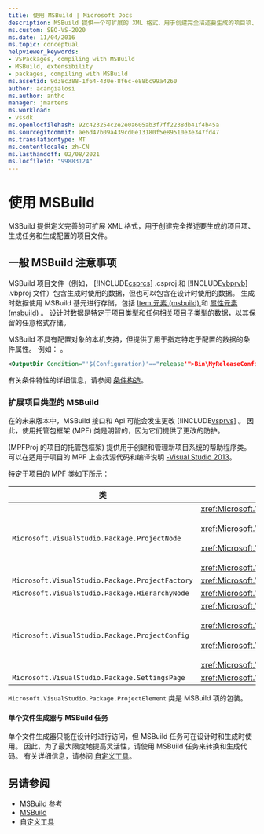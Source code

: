 ```yaml
---
title: 使用 MSBuild | Microsoft Docs
description: MSBuild 提供一个可扩展的 XML 格式，用于创建完全描述要生成的项目项、生成任务和生成配置的项目文件。
ms.custom: SEO-VS-2020
ms.date: 11/04/2016
ms.topic: conceptual
helpviewer_keywords:
- VSPackages, compiling with MSBuild
- MSBuild, extensibility
- packages, compiling with MSBuild
ms.assetid: 9d38c388-1f64-430e-8f6c-e88bc99a4260
author: acangialosi
ms.author: anthc
manager: jmartens
ms.workload:
- vssdk
ms.openlocfilehash: 92c423254c2e2e0a605ab3f7ff2238db41f4b45a
ms.sourcegitcommit: ae6d47b09a439cd0e13180f5e89510e3e347fd47
ms.translationtype: MT
ms.contentlocale: zh-CN
ms.lasthandoff: 02/08/2021
ms.locfileid: "99883124"
---
```

# <a name="using-msbuild"></a>使用 MSBuild
MSBuild 提供定义完善的可扩展 XML 格式，用于创建完全描述要生成的项目项、生成任务和生成配置的项目文件。

## <a name="general-msbuild-considerations"></a>一般 MSBuild 注意事项
 MSBuild 项目文件（例如， [!INCLUDE[csprcs](../../data-tools/includes/csprcs_md.md)] .csproj 和 [!INCLUDE[vbprvb](../../code-quality/includes/vbprvb_md.md)] .vbproj 文件）包含生成时使用的数据，但也可以包含在设计时使用的数据。 生成时数据使用 MSBuild 基元进行存储，包括 [Item 元素 (msbuild) ](../../msbuild/item-element-msbuild.md) 和 [属性元素 (msbuild) ](../../msbuild/property-element-msbuild.md)。 设计时数据是特定于项目类型和任何相关项目子类型的数据，以其保留的任意格式存储。

 MSBuild 不具有配置对象的本机支持，但提供了用于指定特定于配置的数据的条件属性。 例如： 。

```xml
<OutputDir Condition="'$(Configuration)'=="release'">Bin\MyReleaseConfig</OutputDir>
```

 有关条件特性的详细信息，请参阅 [条件构造](../../msbuild/msbuild-conditional-constructs.md)。

### <a name="extending-msbuild-for-your-project-type"></a>扩展项目类型的 MSBuild
 在的未来版本中，MSBuild 接口和 Api 可能会发生更改 [!INCLUDE[vsprvs](../../code-quality/includes/vsprvs_md.md)] 。 因此，使用托管包框架 (MPF) 类是明智的，因为它们提供了更改的防护。

  (MPFProj 的项目的托管包框架) 提供用于创建和管理新项目系统的帮助程序类。 可以在适用于项目的 MPF 上查找源代码和编译说明 [-Visual Studio 2013](https://github.com/tunnelvisionlabs/MPFProj10)。

 特定于项目的 MPF 类如下所示：

|类|实现|
|-----------|--------------------|
|`Microsoft.VisualStudio.Package.ProjectNode`|<xref:Microsoft.VisualStudio.Shell.Interop.IVsProject3><br /><br /> <xref:Microsoft.VisualStudio.Shell.Interop.IVsCfgProvider2><br /><br /> <xref:Microsoft.VisualStudio.Shell.Interop.IPersistFileFormat><br /><br /> <xref:Microsoft.VisualStudio.Shell.Interop.IVsSolutionEvents>|
|`Microsoft.VisualStudio.Package.ProjectFactory`|<xref:Microsoft.VisualStudio.Shell.Interop.IVsProjectFactory>|
|`Microsoft.VisualStudio.Package.HierarchyNode`|<xref:Microsoft.VisualStudio.Shell.Interop.IVsHierarchy>|
|`Microsoft.VisualStudio.Package.ProjectConfig`|<xref:Microsoft.VisualStudio.Shell.Interop.IVsCfg><br /><br /> <xref:Microsoft.VisualStudio.Shell.Interop.IVsProjectCfg><br /><br /> <xref:Microsoft.VisualStudio.Shell.Interop.IVsBuildableProjectCfg><br /><br /> <xref:Microsoft.VisualStudio.Shell.Interop.IVsDebuggableProjectCfg>|
|`Microsoft.VisualStudio.Package.SettingsPage`|<xref:Microsoft.VisualStudio.OLE.Interop.IPropertyPageSite>|

 `Microsoft.VisualStudio.Package.ProjectElement` 类是 MSBuild 项的包装。

#### <a name="single-file-generators-vs-msbuild-tasks"></a>单个文件生成器与 MSBuild 任务
 单个文件生成器只能在设计时进行访问，但 MSBuild 任务可在设计时和生成时使用。 因此，为了最大限度地提高灵活性，请使用 MSBuild 任务来转换和生成代码。 有关详细信息，请参阅 [自定义工具](../../extensibility/internals/custom-tools.md)。

## <a name="see-also"></a>另请参阅
- [MSBuild 参考](../../msbuild/msbuild-reference.md)
- [MSBuild](../../msbuild/msbuild.md)
- [自定义工具](../../extensibility/internals/custom-tools.md)
